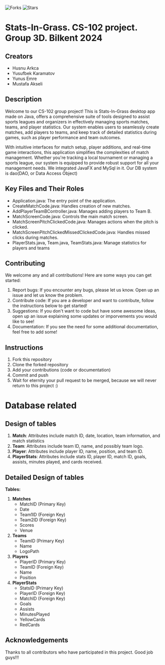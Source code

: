 ![Forks](https://img.shields.io/badge/forks-0-blue)
![Stars](https://img.shields.io/badge/stars-0-yellow)
# Stats-In-Grass. CS-102 project. Group 3D. Bilkent 2024
## Creators
- Husnu Arkca
- Yusufbek Karamatov
- Yunus Emre
- Mustafa Akseli

## Description
Welcome to our CS-102 group project! This is Stats-In-Grass desktop app made on Java, offers a comprehensive suite of tools designed to assist sports leagues and organizers in effectively managing sports matches, teams, and player statistics. Our system enables users to seamlessly create matches, add players to teams, and keep track of detailed statistics during games, such as player performance and team outcomes.

With intuitive interfaces for match setup, player additions, and real-time game interactions, this application simplifies the complexities of match management. Whether you're tracking a local tournament or managing a sports league, our system is equipped to provide robust support for all your management needs. 
We integrated JavaFX and MySql in it. Our DB system is dao(DAO, or Data Access Object) 

## Key Files and Their Roles
- Application.java: The entry point of the application.
- CreateMatchCode.java: Handles creation of new matches.
- AddPlayerTeamBController.java: Manages adding players to Team B.
- MatchScreenCode.java: Controls the main match screen.
- MatchScreenPitchClickedCode.java: Manages actions when the pitch is clicked.
- MatchScreenPitchClickedMissedClickedCode.java: Handles missed clicks during matches.
- PlayerStats.java, Team.java, TeamStats.java: Manage statistics for players and teams


## Contributing
We welcome any and all contributions! Here are some ways you can get started:
1. Report bugs: If you encounter any bugs, please let us know. Open up an issue and let us know the problem.
2. Contribute code: If you are a developer and want to contribute, follow the instructions below to get started!
3. Suggestions: If you don't want to code but have some awesome ideas, open up an issue explaining some updates or imporvements you would like to see!
4. Documentation: If you see the need for some additional documentation, feel free to add some!

## Instructions
1. Fork this repository
2. Clone the forked repository
3. Add your contributions (code or documentation)
4. Commit and push
5. Wait for eternity your pull request to be merged, because we will never return to this project :)


# Database related
## Design of tables

1. **Match**: Attributes include match ID, date, location, team information, and match statistics
2. **Team**: Attributes include team ID, name, and possibly team logo.
3. **Player**: Attributes include player ID, name, position, and team ID.
4. **PlayerStats**: Attributes include stats ID, player ID, match ID, goals, assists, minutes played, and cards received.

## Detailed Design of tables

**Tables:**

1. **Matches**
    - MatchID (Primary Key)
    - Date
    - Team1ID (Foreign Key)
    - Team2ID (Foreign Key)
    - Scores
    - Venue
2. **Teams**
    - TeamID (Primary Key)
    - Name
    - LogoPath
3. **Players**
    - PlayerID (Primary Key)
    - TeamID (Foreign Key)
    - Name
    - Position
4. **PlayerStats**
    - StatsID (Primary Key)
    - PlayerID (Foreign Key)
    - MatchID (Foreign Key)
    - Goals
    - Assists
    - MinutesPlayed
    - YellowCards
    - RedCards
## Acknowledgements
Thanks to all contributors who have participated in this project.
Good job guys!!!
